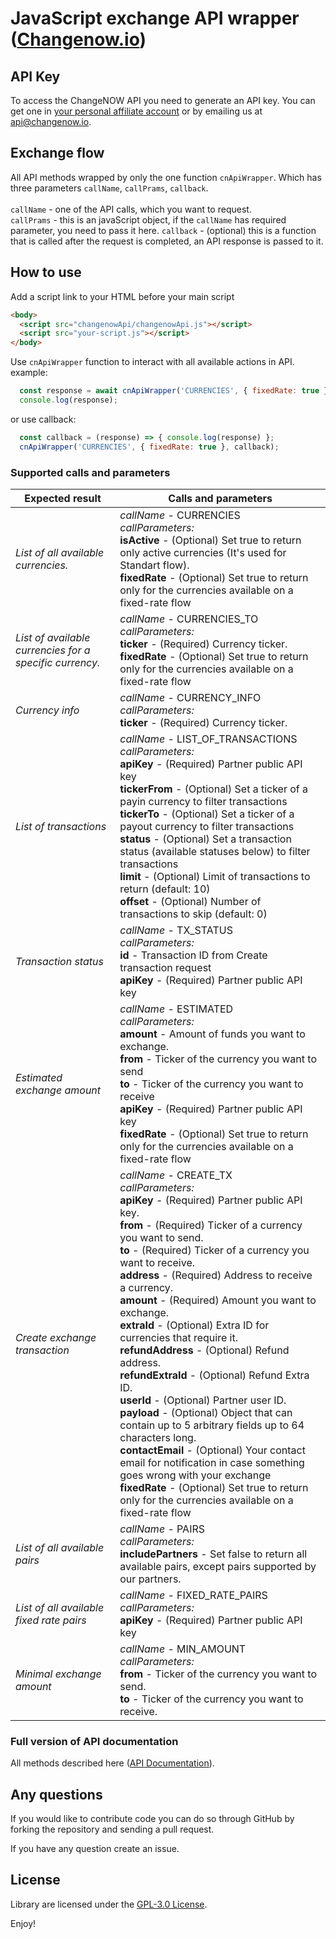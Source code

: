 # JavaScript exchange API wrapper ([Changenow.io](https://changenow.io/))


## API Key

To access the ChangeNOW API you need to generate an API key. You can get one in [your personal affiliate account](https://changenow.io/affiliate) or by emailing us at [api@changenow.io](mailto:api@changenow.io).


## Exchange flow
All API methods wrapped by only the one function ```cnApiWrapper```. Which has three parameters ```callName```, ```callPrams```, ```callback```.<br/><br/>
```callName``` - one of the API calls, which you want to request.<br/>
```callPrams``` - this is an javaScript object, if the ```callName``` has required parameter, you need to pass it here. 
```callback``` - (optional) this is a function that is called after the request is completed, an API response is passed to it.

## How to use

Add a script link to your HTML before your main script
```html
<body>
  <script src="changenowApi/changenowApi.js"></script>
  <script src="your-script.js"></script>
</body>  
```
Use ```cnApiWrapper``` function to interact with all available actions in API.  
example:
```js
  const response = await cnApiWrapper('CURRENCIES', { fixedRate: true });
  console.log(response);
```
or use callback:  
```js
  const callback = (response) => { console.log(response) };
  cnApiWrapper('CURRENCIES', { fixedRate: true }, callback);
```


### Supported calls and parameters
Expected result | Calls and parameters
------------- | -------------
*List of all available currencies.* | *callName* - CURRENCIES<br/>*callParameters:*<br/>**isActive** - (Optional) Set true to return only active currencies (It's used for Standart flow). <br/>**fixedRate** - (Optional) Set true to return only for the currencies available on a fixed-rate flow
*List of available currencies for a specific currency.* | *callName* - CURRENCIES_TO<br/>*callParameters:*<br/>**ticker** - (Required) Currency ticker.<br/>**fixedRate** - (Optional) Set true to return only for the currencies available on a fixed-rate flow
*Currency info* | *callName* - CURRENCY_INFO<br/>*callParameters:*<br/>**ticker** - (Required) Currency ticker.
*List of transactions* | *callName* - LIST_OF_TRANSACTIONS<br/>*callParameters:*<br/>**apiKey** - (Required) Partner public API key<br/>**tickerFrom** - (Optional) Set a ticker of a payin currency to filter transactions<br/>**tickerTo** - (Optional) Set a ticker of a payout currency to filter transactions<br/>**status** - (Optional) Set a transaction status (available statuses below) to filter transactions<br/>**limit** - (Optional) Limit of transactions to return (default: 10)<br/>**offset** - (Optional) Number of transactions to skip (default: 0)<br/>
*Transaction status* | *callName* - TX_STATUS<br/>*callParameters:*<br/>**id** - Transaction ID from Create transaction request<br/>**apiKey** - (Required) Partner public API key
*Estimated exchange amount* | *callName* - ESTIMATED<br/>*callParameters:*<br/>**amount** - Amount of funds you want to exchange. <br/>**from** - Ticker of the currency you want to send<br/>**to** - Ticker of the currency you want to receive<br/>**apiKey** - (Required) Partner public API key<br/>**fixedRate** - (Optional) Set true to return only for the currencies available on a fixed-rate flow
*Create exchange transaction* | *callName* - CREATE_TX<br/>*callParameters:*<br/>**apiKey** - (Required) Partner public API key.<br/>**from** - (Required) Ticker of a currency you want to send.<br/>**to** - (Required) Ticker of a currency you want to receive.<br/>**address** - (Required) Address to receive a currency.<br/>**amount** - (Required) Amount you want to exchange.<br/>**extraId** - (Optional) Extra ID for currencies that require it.<br/>**refundAddress** - (Optional) Refund address.<br/>**refundExtraId** - (Optional) Refund Extra ID.<br/>**userId** - (Optional) Partner user ID.<br/>**payload** - (Optional) Object that can contain up to 5 arbitrary fields up to 64 characters long.<br/>**contactEmail** - (Optional) Your contact email for notification in case something goes wrong with your exchange<br/>**fixedRate** - (Optional) Set true to return only for the currencies available on a fixed-rate flow
 *List of all available pairs* | *callName* - PAIRS<br/>*callParameters:*<br/>**includePartners** - Set false to return all available pairs, except pairs supported by our partners.<br/>
  *List of all available fixed rate pairs* | *callName* - FIXED_RATE_PAIRS<br/>*callParameters:*<br/>**apiKey** - (Required) Partner public API key<br/>
 *Minimal exchange amount* | *callName* - MIN_AMOUNT<br/>*callParameters:*<br/>**from** - Ticker of the currency you want to send.<br/>**to** - Ticker of the currency you want to receive.

### Full version of API documentation
All methods described here ([API Documentation](https://changenow.io/api/docs)).

## Any questions
If you would like to contribute code you can do so through GitHub by forking the repository and sending a pull request.

If you have any question create an issue.

## License
Library are licensed under the [GPL-3.0 License](LICENSE).

Enjoy!
